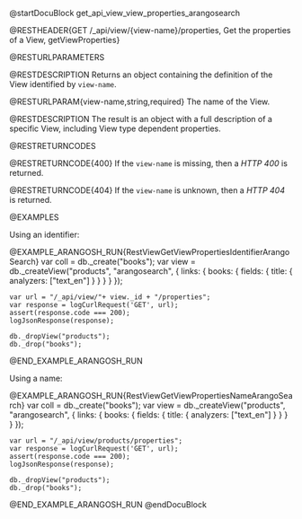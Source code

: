 @startDocuBlock get_api_view_view_properties_arangosearch

@RESTHEADER{GET /_api/view/{view-name}/properties, Get the properties of a View, getViewProperties}

@RESTURLPARAMETERS

@RESTDESCRIPTION
Returns an object containing the definition of the View identified by `view-name`.

@RESTURLPARAM{view-name,string,required}
The name of the View.

@RESTDESCRIPTION
The result is an object with a full description of a specific View, including
View type dependent properties.

@RESTRETURNCODES

@RESTRETURNCODE{400}
If the `view-name` is missing, then a *HTTP 400* is returned.

@RESTRETURNCODE{404}
If the `view-name` is unknown, then a *HTTP 404* is returned.

@EXAMPLES

Using an identifier:

@EXAMPLE_ARANGOSH_RUN{RestViewGetViewPropertiesIdentifierArangoSearch}
    var coll = db._create("books");
    var view = db._createView("products", "arangosearch", { links: { books: { fields: { title: { analyzers: ["text_en"] } } } } });

    var url = "/_api/view/"+ view._id + "/properties";
    var response = logCurlRequest('GET', url);
    assert(response.code === 200);
    logJsonResponse(response);

    db._dropView("products");
    db._drop("books");
@END_EXAMPLE_ARANGOSH_RUN

Using a name:

@EXAMPLE_ARANGOSH_RUN{RestViewGetViewPropertiesNameArangoSearch}
    var coll = db._create("books");
    var view = db._createView("products", "arangosearch", { links: { books: { fields: { title: { analyzers: ["text_en"] } } } } });

    var url = "/_api/view/products/properties";
    var response = logCurlRequest('GET', url);
    assert(response.code === 200);
    logJsonResponse(response);

    db._dropView("products");
    db._drop("books");
@END_EXAMPLE_ARANGOSH_RUN
@endDocuBlock
